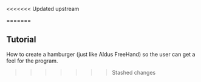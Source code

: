 <<<<<<< Updated upstream
 
=======
## __Tutorial__ ##

How to create a hamburger (just like Aldus FreeHand) so the user can get a feel for the program.
>>>>>>> Stashed changes
